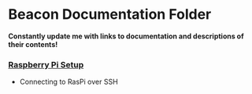 # Beacon Documentation Folder
**Constantly update me with links to documentation and descriptions of their contents!**


### [Raspberry Pi Setup](https://github.com/laurengulland/009yellow-beacon/blob/master/documentation/raspi-setup.md)
- Connecting to RasPi over SSH
